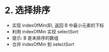 # 2. 选择排序

* 实现 indexOfMin(B), 返回 B 中最小元素的下标
* 利用 indexOfMin 实现 selectSort
* 提示:
    B 是未排序的数组
* 合并 indexOfMin 到 selectSort
